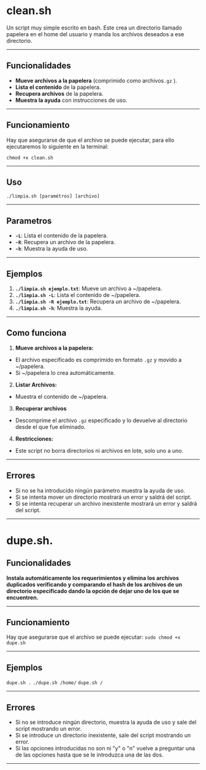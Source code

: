 # clean.sh

Un script muy simple escrito en bash. Este crea un directorio llamado papelera en el home del usuario y manda los archivos deseados a ese directorio.

---
## Funcionalidades
- **Mueve archivos a la papelera** (comprimido como archivos`.gz` ).
- **Lista el contenido** de la papelera.
- **Recupera archivos** de la papelera.
- **Muestra la ayuda** con instrucciones de uso.

---
## Funcionamiento

Hay que asegurarse de que el archivo se puede ejecutar, para ello ejecutaremos lo siguiente en la terminal:

`chmod +x clean.sh`

---
## Uso
 ``./limpia.sh [paramétros] [archivo]``

---
## Parametros
- **``-L``**: Lista el contenido de la papelera.
- **``-R``**: Recupera un archivo de la papelera.
- **``-h``**: Muestra la ayuda de uso.

---
## Ejemplos
1. **``./limpia.sh ejemplo.txt``**: Mueve un archivo a ~/papelera.
2. **``./limpia.sh -L``**: Lista el contenido de ~/papelera.
3. **``./limpia.sh -R ejemplo.txt``**: Recupera un archivo de ~/papelera.
4. **``./limpia.sh -h``**: Muestra la ayuda.

---
## Como funciona
1. **Mueve archivos a la papelera:**
- El archivo especificado es comprimido en formato `.gz` y movido a  ~/papelera.
- Si ~/papelera lo crea automáticamente.
 
2. **Listar Archivos:**
- Muestra el contenido de ~/papelera.

3. **Recuperar archivos**
- Descomprime el archivo `.gz` especificado y lo devuelve al directorio desde el que fue eliminado.
   
4. **Restricciones:**
- Este script no borra directorios ni archivos en lote, solo uno a uno.

---
## Errores

- Si no se ha introducido ningún parámetro muestra la ayuda de uso.
- Si se intenta mover un directorio mostrará un error y saldrá del script.
- Si se intenta recuperar un archivo inexistente mostrará un error y saldrá del script.

---


# dupe.sh.

## Funcionalidades
**Instala automáticamente los requerimientos y elimina los archivos duplicados verificando y comparando el hash de los archivos de un directorio especificado dando la opción de dejar uno de los que se encuentren.**

---
## Funcionamiento
Hay que asegurarse que el archivo se puede ejecutar:
`sudo chmod +x dupe.sh`

---
## Ejemplos
`dupe.sh .`
`./dupe.sh /home/`
`dupe.sh /`

---
## Errores
- Si no se introduce ningún directorio, muestra la ayuda de uso y sale del script mostrando un error.
- Si se introduce un directorio inexistente, sale del script mostrando un error.
- Si las opciones introducidas no son ni "y" o "n" vuelve a preguntar una de las opciones hasta que se le introduzca una de las dos. 
---
